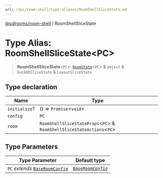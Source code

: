 ```yaml
---
url: /api/room-shell/type-aliases/RoomShellSliceState.md
---
```

[@sqlrooms/room-shell](../index.md) / RoomShellSliceState

# Type Alias: RoomShellSliceState\<PC>

> **RoomShellSliceState**<`PC`>: [`RoomState`](RoomState.md)<`PC`> & `object` & `DuckDbSliceState` & `LayoutSliceState`

## Type declaration

| Name | Type |
| ------ | ------ |
| `initialize`? | () => `Promise`<`void`> |
| `config` | `PC` |
| `room` | `RoomShellSliceStateProps`<`PC`> & `RoomShellSliceStateActions`<`PC`> |

## Type Parameters

| Type Parameter | Default type |
| ------ | ------ |
| `PC` *extends* [`BaseRoomConfig`](BaseRoomConfig.md) | [`BaseRoomConfig`](BaseRoomConfig.md) |
